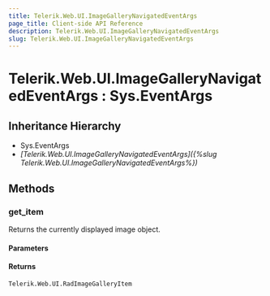 ```yaml
---
title: Telerik.Web.UI.ImageGalleryNavigatedEventArgs
page_title: Client-side API Reference
description: Telerik.Web.UI.ImageGalleryNavigatedEventArgs
slug: Telerik.Web.UI.ImageGalleryNavigatedEventArgs
---
```


# Telerik.Web.UI.ImageGalleryNavigatedEventArgs : Sys.EventArgs 

## Inheritance Hierarchy

* Sys.EventArgs
* *[Telerik.Web.UI.ImageGalleryNavigatedEventArgs]({%slug Telerik.Web.UI.ImageGalleryNavigatedEventArgs%})*

## Methods

###  get_item

Returns the currently displayed image object.

#### Parameters

#### Returns

`Telerik.Web.UI.RadImageGalleryItem` 